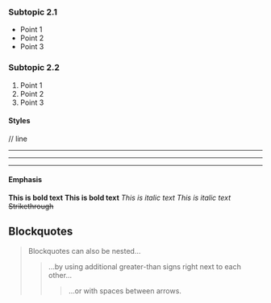 ### Subtopic 2.1

- Point 1
- Point 2
- Point 3

### Subtopic 2.2

1. Point 1
2. Point 2
3. Point 3

#### Styles

// line

---

---

---

#### Emphasis

**This is bold text**
**This is bold text**
_This is italic text_
_This is italic text_
~~Strikethrough~~

## Blockquotes

> Blockquotes can also be nested...
>
> > ...by using additional greater-than signs right next to each other...
> >
> > > ...or with spaces between arrows.
